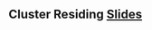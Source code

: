 Cluster Residing [Slides](https://raw.githack.com/ralphschaefer/clusterRedesign/master/index.html#1)
----------